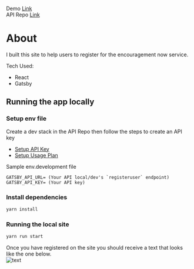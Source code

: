 Demo [Link](https://encouragementnow.net/) <br>
API Repo [Link](https://github.com/rosborne132/encouragement-now-api)

# About

I built this site to help users to register for the encouragement now service.

Tech Used:

-   React
-   Gatsby

## Running the app locally

### Setup env file

Create a dev stack in the API Repo then follow the steps to create an API key

-   [Setup API Key](https://docs.aws.amazon.com/apigateway/latest/developerguide/api-gateway-setup-api-key-with-console.html)
-   [Setup Usage Plan](https://docs.aws.amazon.com/apigateway/latest/developerguide/api-gateway-create-usage-plans-with-console.html)

Sample env.development file

```env
GATSBY_API_URL= (Your API local/dev's `registeruser` endpoint)
GATSBY_API_KEY= (Your API key)
```

### Install dependencies

```bash
yarn install
```

### Running the local site

```bash
yarn run start
```

Once you have registered on the site you should receive a text that looks like the one below. <br>
![text](https://res.cloudinary.com/rosborne/image/upload/v1588207382/encouragement-now/text.png)

